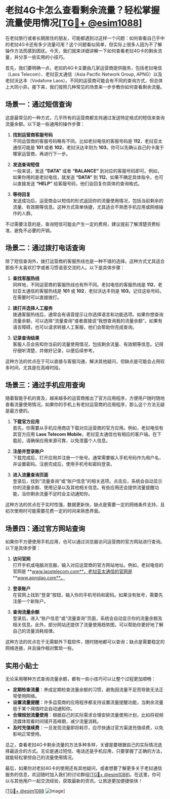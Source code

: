 # 老挝4G卡怎么查看剩余流量？轻松掌握流量使用情况[[TG💪+ @esim1088](https://t.me/s/esim1088)]

在老挝旅行或者长期居住的朋友，可能都遇到过这样一个问题：如何查看自己手中的老挝4G卡还有多少流量可用？这个问题看似简单，但实际上很多人因为不了解操作方法而感到困扰。今天，我们就来详细讲解一下如何查看老挝4G卡的剩余流量，并分享一些实用的小技巧。

首先，我们要明确一点，老挝的4G卡主要由几家运营商提供服务，包括老挝电信（Laos Telecom）、老挝亚太通信（Asia Pacific Network Group, APNG）以及老挝沃达丰（Vodafone Laos）。不同的运营商可能会有不同的查询方式，但总体上大同小异。接下来，我们按照几种常见的场景来一步步教你如何查看剩余流量。

## 场景一：通过短信查询

这是最常见的一种方式，几乎所有的运营商都支持通过发送特定格式的短信来查询流量余额。以下是一些通用的操作步骤：

1. **找到运营商客服号码**  
   不同运营商的客服号码略有不同。比如老挝电信的客服号码是 **112**，老挝亚太通信可能是 **101** 或者 **102**，老挝沃达丰则为 **103**。你可以先确认自己的卡属于哪家运营商，再进行下一步。

2. **发送查询短信**  
   一般来说，发送 **“DATA”** 或者 **“BALANCE”** 到对应的客服号码即可。例如，如果你用的是老挝电信，就发送 **“DATA”** 到 **112**。如果不确定具体指令，也可以直接发送 **“HELP”** 给客服号码，他们会回复你具体的查询格式。

3. **等待回复**  
   发送成功后，运营商会以短信的形式返回你的流量使用情况，包括当前剩余的流量、有效期等信息。这种方式简单快捷，尤其适合不熟悉手机应用或网络操作的人群。

不过需要注意的是，查询短信可能会产生一定的费用，建议提前了解清楚资费标准，避免不必要的开销。

## 场景二：通过拨打电话查询

除了短信查询外，拨打运营商的客服热线也是一种不错的选择。这种方式尤其适合那些不太喜欢打字或者习惯语音交流的人。以下是具体步骤：

1. **查找客服热线**  
   同样地，不同运营商的客服热线也有所不同。老挝电信的客服热线是 **112**，老挝亚太通信的客服热线是 **101** 或 **102**，老挝沃达丰则是 **103**。记住这些号码，在需要时可以直接拨打。

2. **拨打并选择人工服务**  
   拨通客服热线后，通常会有语音提示让你选择语言和功能选项。如果你想查询流量余额，可以选择“流量查询”或者直接说“我想查询我的流量余额”。如果有语言障碍，也可以请求转接人工客服，他们会帮助你完成查询。

3. **记录查询结果**  
   客服人员会告知你当前的流量使用情况，包括剩余流量、有效期等信息。记得仔细听清楚，并做好记录，以便后续参考。

这种方法的优点在于可以直接与客服沟通，解决其他疑问，但缺点是可能会占用较多时间，尤其是在高峰时段。

## 场景三：通过手机应用查询

随着智能手机的普及，越来越多的运营商推出了官方应用程序，方便用户随时随地查看流量使用情况。如果你的手机上有老挝运营商的应用程序，那么这个方法无疑是最方便的。

1. **下载官方应用**  
   首先，你需要从手机应用商店下载对应运营商的官方应用。例如，老挝电信有其官方应用 **Laos Telecom Mobile**，老挝亚太通信也有相应的客户端。在下载前，请确保应用来源可靠，以免泄露个人信息。

2. **注册并登录账户**  
   下载完成后，打开应用并注册一个账号。通常需要输入手机号码作为用户名，并设置密码。注册完成后，使用手机号和密码登录。

3. **进入流量查询页面**  
   登录后，找到“流量查询”或“账户信息”的相关选项。点击后，系统会自动显示你的流量余额、使用记录以及其他相关信息。有些应用还会提供流量提醒功能，当你剩余流量不足时会主动通知你。

这种方法的优点在于实时性强，数据更新快，缺点是需要一定的网络条件支持，且初次使用时可能需要花费一定的时间来熟悉界面。

## 场景四：通过官方网站查询

如果你不方便使用手机应用，也可以通过浏览器访问运营商的官方网站进行查询。以下是具体步骤：

1. **访问官网**  
   打开手机或电脑浏览器，输入对应运营商的官方网站地址。例如，老挝电信的官网是 **www.laostelecom.com**，老挝亚太通信的官网是 **www.apnglao.com**。

2. **登录账户**  
   在官网上找到“登录”按钮，输入你的手机号码和密码。如果没有账号，需要先注册一个新账户。

3. **查询流量余额**  
   登录后，进入“账户信息”或“流量查询”页面，系统会自动显示你的流量余额及相关信息。此外，部分网站还提供了流量使用趋势图，可以帮助你更好地了解自己的流量消耗规律。

这种方法的优点在于无需额外下载软件，随时随地都可以查询；缺点是需要稳定的网络连接，并且操作相对繁琐一些。

## 实用小贴士

无论采用哪种方式查询流量余额，都有一些小技巧可以让整个过程更加顺畅：

- **定期检查流量**：养成定期检查流量余额的习惯，避免因流量不足而导致无法正常使用网络。
- **设置流量提醒**：许多运营商的应用程序都支持设置流量提醒功能，当剩余流量低于某个阈值时会自动通知你。
- **合理规划流量使用**：根据自己的实际需求合理安排流量使用计划，比如将视频流媒体观看时间错开高峰期，减少流量消耗。
- **及时充值续费**：一旦发现流量即将耗尽，应尽快通过官方渠道充值续费，以免影响正常使用。

总之，查看老挝4G卡剩余流量的方法多种多样，关键是要根据自己的实际情况选择最适合的方式。无论是通过短信、电话还是手机应用，只要掌握了正确的方法，就能轻松掌控自己的流量使用情况。

最后，如果你对老挝4G卡的使用还有其他疑问，或者想要了解更多关于老挝通信服务的信息，欢迎随时加入我们的讨论群组[[TG💪+ @esim1088](https://t.me/s/esim1088)]。在这里，你可以与其他用户一起交流经验，获取最新的资讯，让旅途更加便捷愉快！

[[TG💪+ @esim1088](https://t.me/s/esim1088) ![Image](https://i.postimg.cc/4NQfJmqS/Snipaste-2025-05-13-00-14-12.png)]